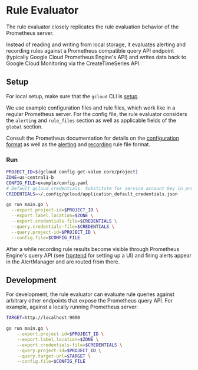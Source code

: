 # Rule Evaluator

The rule evaluator closely replicates the rule evaluation behavior of the Prometheus server.

Instead of reading and writing from local storage, it evaluates alerting and recording rules
against a Prometheus compatible query API endpoint (typically Google Cloud Prometheus Engine's API)
and writes data back to Google Cloud Monitoring via the CreateTimeSeries API.

## Setup

For local setup, make sure that the `gcloud` CLI is [setup](https://cloud.google.com/sdk/docs/quickstart).

We use example configuration files and rule files, which work like in a regular Prometheus server.
For the config file, the rule evaluator considers the `alerting` and `rule_files` section as well as applicable fields of the `global` section.

Consult the Prometheus documentation for details on the [configuration format](https://prometheus.io/docs/prometheus/latest/configuration/configuration) as well as the [alerting](https://prometheus.io/docs/prometheus/latest/configuration/alerting_rules/) and [recording](https://prometheus.io/docs/prometheus/latest/configuration/recording_rules/) rule file format.

### Run

```bash
PROJECT_ID=$(gcloud config get-value core/project)
ZONE=us-central1-b
CONFIG_FILE=example/config.yaml
# Default gcloud credentials. Substitute for service account key in production.
CREDENTIALS=~/.config/gcloud/application_default_credentials.json
```

```bash
go run main.go \
  --export.project-id=$PROJECT_ID \
  --export.label.location=$ZONE \
  --export.credentials-file=$CREDENTIALS \
  --query.credentials-file=$CREDENTIALS \
  --query.project-id=$PROJECT_ID \
  --config.file=$CONFIG_FILE
```

After a while recording rule results become visible through Prometheus Engine's query
API (see [frontend]("../frontend/README.md") for setting up a UI) and firing alerts appear
in the AlertManager and are routed from there.

## Development

For development, the rule evaluator can evaluate rule queries against arbitrary other
endpoints that expose the Prometheus query API. For example, against a locally running
Prometheus server:

```bash
TARGET=http://localhost:9090
```

```bash
go run main.go \
    --export.project-id=$PROJECT_ID \
    --export.label.location=$ZONE \
    --export.credentials-file=$CREDENTIALS \
    --query.project-id=$PROJECT_ID \
    --query.target-url=$TARGET \
    --config.file=$CONFIG_FILE
```